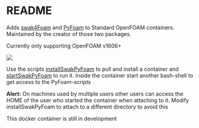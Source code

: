 # README #

Adds [swak4Foam](https://openfoamwiki.net/index.php/Contrib/swak4Foam)
and [PyFoam](https://openfoamwiki.net/index.php/Contrib/PyFoam) to
Standard OpenFOAM containers. Maintained by the creator of those two
packages.

Currently only supporting OpenFOAM v1606+

[![](https://images.microbadger.com/badges/image/hfdresearch/swak4foamandpyfoam.svg)](https://microbadger.com/images/hfdresearch/swak4foamandpyfoam "Get your own image badge on microbadger.com")

Use the scripts
[installSwakPyFoam](https://bitbucket.org/bgschaid/swak4foamandpyfoamdockerfile/src/67976d0d86c566e4fc735e0cbf994c48f78c0acf/installSwakPyFoam?at=v1606%2B&fileviewer=file-view-default)
to pull and install a container and
[startSwakPyFoam](https://bitbucket.org/bgschaid/swak4foamandpyfoamdockerfile/src/67976d0d86c566e4fc735e0cbf994c48f78c0acf/startSwakPyFoam?at=v1606%2B&fileviewer=file-view-default) to
run it. Inside the container start another bash-shell to get access to
the PyFoam-scripts

**Alert:** On machines used by multiple users other users can access
the HOME of the user who started the container when attaching to
it. Modify installSwakPyFoam to attach to a different directory to
avoid this

This docker container is still in development
